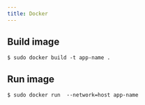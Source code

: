 ```yaml
---
title: Docker
---
```


## Build image

```shell
$ sudo docker build -t app-name .
```

## Run image

```shell
$ sudo docker run  --network=host app-name
```
